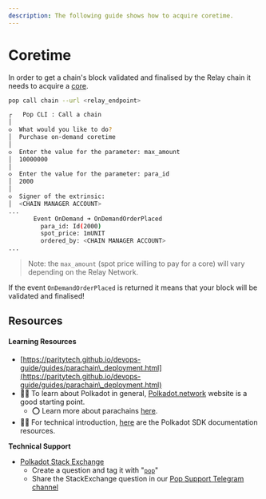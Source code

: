 ```yaml
---
description: The following guide shows how to acquire coretime.
---
```


# Coretime

In order to get a chain's block validated and finalised by the Relay chain it needs to acquire a [core](https://wiki.polkadot.network/docs/learn-agile-coretime).

```bash
pop call chain --url <relay_endpoint>
```
```bash
┌   Pop CLI : Call a chain
│
◇  What would you like to do?
│  Purchase on-demand coretime 
│
◇  Enter the value for the parameter: max_amount
│  10000000
│
◇  Enter the value for the parameter: para_id
│  2000
│
◇  Signer of the extrinsic:
│  <CHAIN MANAGER ACCOUNT>
...
       Event OnDemand ➜ OnDemandOrderPlaced
         para_id: Id(2000)
         spot_price: 1mUNIT
         ordered_by: <CHAIN MANAGER ACCOUNT>
...
```

> Note: the `max_amount` (spot price willing to pay for a core) will vary depending on the Relay Network.

If the event `OnDemandOrderPlaced` is returned it means that your block will be validated and finalised!

## Resources

#### Learning Resources

* [https://paritytech.github.io/devops-guide/guides/parachain\_deployment.html](https://paritytech.github.io/devops-guide/guides/parachain\_deployment.html)
* 🧑‍🏫 To learn about Polkadot in general, [Polkadot.network](https://polkadot.network/) website is a good starting point.
    * ⭕ Learn more about parachains [here](https://wiki.polkadot.network/docs/learn-parachains).
* 🧑‍🔧 For technical introduction, [here](https://github.com/paritytech/polkadot-sdk#-documentation) are the Polkadot SDK documentation resources.

**Technical Support**

* [Polkadot Stack Exchange](https://polkadot.stackexchange.com/)
    * Create a question and tag it with "[`pop`](https://substrate.stackexchange.com/tags/pop/info)"
    * Share the StackExchange question in our [Pop Support Telegram channel](https://t.me/pop\_support)
